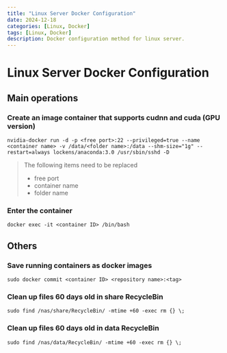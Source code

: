 ```yaml
---
title: "Linux Server Docker Configuration"
date: 2024-12-18
categories: [Linux, Docker]
tags: [Linux, Docker]
description: Docker configuration method for linux server.
---
```


# Linux Server Docker Configuration

## Main operations

### Create an image container that supports cudnn and cuda (GPU version)

```shell
nvidia-docker run -d -p <free port>:22 --privileged=true --name <container name> -v /data/<folder name>:/data --shm-size="1g" --restart=always lockens/anaconda:3.0 /usr/sbin/sshd -D
```

> The following items need to be replaced
> - free port
> - container name
> - folder name

### Enter the container

```shell
docker exec -it <container ID> /bin/bash
```

## Others

### Save running containers as docker images

```shell
sudo docker commit <container ID> <repository name>:<tag>
```

### Clean up files 60 days old in share RecycleBin

```shell
sudo find /nas/share/RecycleBin/ -mtime +60 -exec rm {} \;
```

### Clean up files 60 days old in data RecycleBin

```shell
sudo find /nas/data/RecycleBin/ -mtime +60 -exec rm {} \;
```